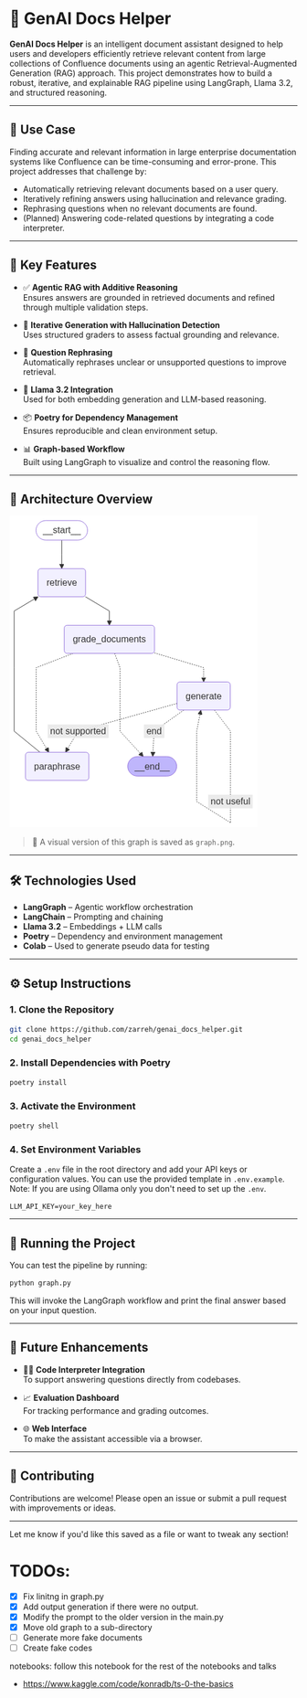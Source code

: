 # 🧠 GenAI Docs Helper

**GenAI Docs Helper** is an intelligent document assistant designed to help users and developers efficiently retrieve relevant content from large collections of Confluence documents using an agentic Retrieval-Augmented Generation (RAG) approach. This project demonstrates how to build a robust, iterative, and explainable RAG pipeline using LangGraph, Llama 3.2, and structured reasoning.

---

## 🚀 Use Case

Finding accurate and relevant information in large enterprise documentation systems like Confluence can be time-consuming and error-prone. This project addresses that challenge by:

- Automatically retrieving relevant documents based on a user query.
- Iteratively refining answers using hallucination and relevance grading.
- Rephrasing questions when no relevant documents are found.
- (Planned) Answering code-related questions by integrating a code interpreter.

---

## 🧩 Key Features

- ✅ **Agentic RAG with Additive Reasoning**  
  Ensures answers are grounded in retrieved documents and refined through multiple validation steps.

- 🔁 **Iterative Generation with Hallucination Detection**  
  Uses structured graders to assess factual grounding and relevance.

- 🔄 **Question Rephrasing**  
  Automatically rephrases unclear or unsupported questions to improve retrieval.

- 🧠 **Llama 3.2 Integration**  
  Used for both embedding generation and LLM-based reasoning.

- 📦 **Poetry for Dependency Management**  
  Ensures reproducible and clean environment setup.

- 📊 **Graph-based Workflow**  
  Built using LangGraph to visualize and control the reasoning flow.

---

## 🧱 Architecture Overview

![Graph](graph.png)

> 📎 A visual version of this graph is saved as `graph.png`.

---

## 🛠️ Technologies Used

- **LangGraph** – Agentic workflow orchestration
- **LangChain** – Prompting and chaining
- **Llama 3.2** – Embeddings + LLM calls
- **Poetry** – Dependency and environment management
- **Colab** – Used to generate pseudo data for testing

---

## ⚙️ Setup Instructions

### 1. Clone the Repository

```bash
git clone https://github.com/zarreh/genai_docs_helper.git
cd genai_docs_helper
```

### 2. Install Dependencies with Poetry

```bash
poetry install
```

### 3. Activate the Environment

```bash
poetry shell
```

### 4. Set Environment Variables

Create a `.env` file in the root directory and add your API keys or configuration values. You can use the provided template in `.env.example`.
Note: If you are using Ollama only you don't need to set up the `.env`.

```env
LLM_API_KEY=your_key_here
```
---

## 🧪 Running the Project

You can test the pipeline by running:

```bash
python graph.py
```

This will invoke the LangGraph workflow and print the final answer based on your input question.

---

## 🔮 Future Enhancements

- 🧑‍💻 **Code Interpreter Integration**  
  To support answering questions directly from codebases.

- 📈 **Evaluation Dashboard**  
  For tracking performance and grading outcomes.

- 🌐 **Web Interface**  
  To make the assistant accessible via a browser.

---

## 🤝 Contributing

Contributions are welcome! Please open an issue or submit a pull request with improvements or ideas.

---

Let me know if you'd like this saved as a file or want to tweak any section!

# TODOs:
- [x] Fix linitng in graph.py
- [x] Add output generation if there were no output.
- [x] Modify the prompt to the older version in the main.py
- [x] Move old graph to a sub-directory
- [ ] Generate more fake documents
- [ ] Create fake codes

notebooks: follow this notebook for the rest of the notebooks and talks 
- https://www.kaggle.com/code/konradb/ts-0-the-basics